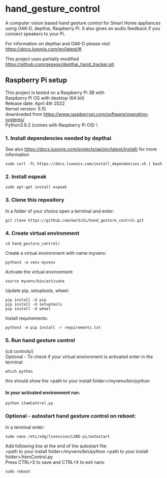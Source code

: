 # hand_gesture_control
A computer vision based hand gesture control for Smart Home appliances using OAK-D, depthai, Raspberry Pi. It also gives an audio feedback if you connect speakers to your Pi.

For information on depthai and OAK-D please visit https://docs.luxonis.com/en/latest/#.

This project uses partially modified https://github.com/geaxgx/depthai_hand_tracker.git.

## Raspberry Pi setup
This project is tested on a Raspberry Pi 3B with \
Raspberry Pi OS with desktop (64 bit) \
Release date: April 4th 2022 \
Kernel version: 5.15 \
downloaded from https://www.raspberrypi.com/software/operating-systems/ \
Python3.9.2 (comes with Raspberry Pi OS) \

### 1. Install dependencies needed by depthai
See also https://docs.luxonis.com/projects/api/en/latest/install/ for more information
```console
sudo curl -fL https://docs.luxonis.com/install_dependencies.sh | bash
```

### 2. Install espeak 
```console
sudo apt-get install espeak
```

### 3. Clone this repository
In a folder of your choice open a terminal and enter: 
```console
git clone https://github.com/mar5chi/hand_gesture_control.git
```

### 4. Create virtual environment
```console
cd hand_gesture_control/
```
Create a virtual environment with name myvenv: 
```console
python3 -m venv myvenv 
```
Activate the virtual environment: 
```console
source myvenv/bin/activate 
```
Update pip, setuptools, wheel: 
```console
pip install -U pip 
pip install -U setuptools 
pip install -U wheel 
```
Install requirements:
```console
python3 -m pip install -r requirements.txt
```

### 5. Run hand gesture control
(cd controls/) \
Optional - To check if your virtual environment is activated enter in the terminal: 
```console
which python
```
this should show the \<path to your install folder\>/myvenv/bin/python 

#### In your activated environment run:
```console
python itemControl.py
```

###  Optional - autostart hand gesture control on reboot: 
In a terminal enter: 
```console
sudo nano /etc/xdg/lxsession/LXDE-pi/autostart
```
  
  Add following line at the end of the autostart file: \
  \<path to your install folder\>/myvenv/bin/python \<path to your install folder\>/itemControl.py \
  Press CTRL+S to save and CTRL+X to exit nano 

```console
sudo reboot
```
